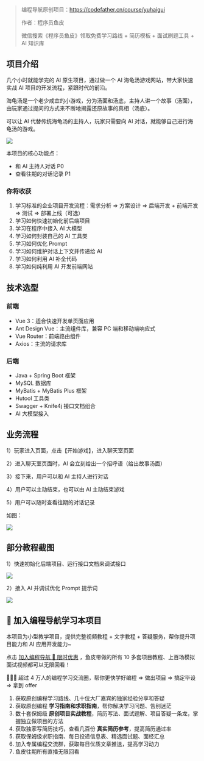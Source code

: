 > 编程导航原创项目：https://codefather.cn/course/yuhaigui
>
> 作者：程序员鱼皮
>
> 微信搜索《程序员鱼皮》领取免费学习路线 + 简历模板 + 面试刷题工具 + AI 知识库



## 项目介绍

几个小时就能学完的 AI 原生项目，通过做一个 AI 海龟汤游戏网站，带大家快速实战 AI 项目的开发流程，紧跟时代的前沿。

海龟汤是一个老少咸宜的小游戏，分为汤面和汤底，主持人讲一个故事（汤面），由玩家通过提问的方式来不断地揭露还原故事的真相（汤底）。

可以让 AI 代替传统海龟汤的主持人，玩家只需要向 AI 对话，就能够自己进行海龟汤的游戏。

![](https://pic.yupi.icu/1/1741583369760-09fd9c45-2093-4ab0-8148-ec83ad61fc6b.png)



本项目的核心功能点：

- 和 AI 主持人对话 P0 
- 查看往期的对话记录 P1



### 你将收获

1. 学习标准的企业项目开发流程：需求分析 => 方案设计 => 后端开发 + 前端开发 => 测试 => 部署上线（可选）
2. 学习如何快速初始化前后端项目
3. 学习在程序中接入 AI 大模型
4. 学习如何封装自己的 AI 工具类
5. 学习如何优化 Prompt
6. 学习如何维护对话上下文并传递给 AI
7. 学习如何利用 AI 补全代码
8. 学习如何纯利用 AI 开发前端网站



## 技术选型

### 前端

- Vue 3：适合快速开发单页面应用
- Ant Design Vue：主流组件库，兼容 PC 端和移动端响应式
- Vue Router：前端路由组件
- Axios：主流的请求库

### 后端

- Java + Spring Boot 框架
- MySQL 数据库
- MyBatis  + MyBatis Plus 框架
- Hutool 工具类
- Swagger + Knife4j 接口文档组合
- AI 大模型接入



## 业务流程

1）玩家进入页面，点击【开始游戏】，进入聊天室页面

2）进入聊天室页面时，AI 会立刻给出一个招呼语（给出故事汤面）

3）接下来，用户可以和 AI 主持人进行对话

4）用户可以主动结束，也可以由 AI 主动结束游戏

5）用户可以随时查看往期的对话记录

如图：

![](https://pic.yupi.icu/1/image-20250310135157204.png)



## 部分教程截图

1）快速初始化后端项目、运行接口文档来调试接口

![](https://pic.yupi.icu/1/1741247574417-a53861c4-35c6-488d-90a1-aa2cea31cee0.png)

2）接入 AI 并调试优化 Prompt 提示词

![](https://pic.yupi.icu/1/1741248993412-8e92e068-5192-46ad-81bc-bf046de4c005.png)

## 🧧 加入编程导航学习本项目

本项目为小型教学项目，提供完整视频教程 + 文字教程 + 答疑服务，帮你提升项目能力和 AI 应用开发能力~

点击 [加入编程导航 🧧 限时优惠](https://yuyuanweb.feishu.cn/wiki/SDtMwjR1DituVpkz5MLc3fZLnzb) ，鱼皮带做的所有 10 多套项目教程、上百场模拟面试视频都可以无限回看！

👨🏻‍💻 超过 4 万人的编程学习交流圈，帮你更快学好编程 => 做出项目 => 搞定毕设 => 拿到 offer

1. 获取原创编程学习路线、几十位大厂嘉宾的独家经验分享和答疑
2. 获取原创编程 **学习指南和求职指南**，帮你解决学习问题、告别迷茫
3. 数十套保姆级 **原创项目实战教程**，简历写法、面试题解、项目答疑一条龙，掌握独立做项目的方法
4. 获取独家写简历技巧，查看几百份 **真实简历参考**，提高简历通过率
5. 获取保姆级求职指南、每日投递信息表、精选面试题、面经汇总
6. 加入专属编程交流群，获取每日优质文章推送，提高学习动力
7. 鱼皮往期所有直播无限回看


